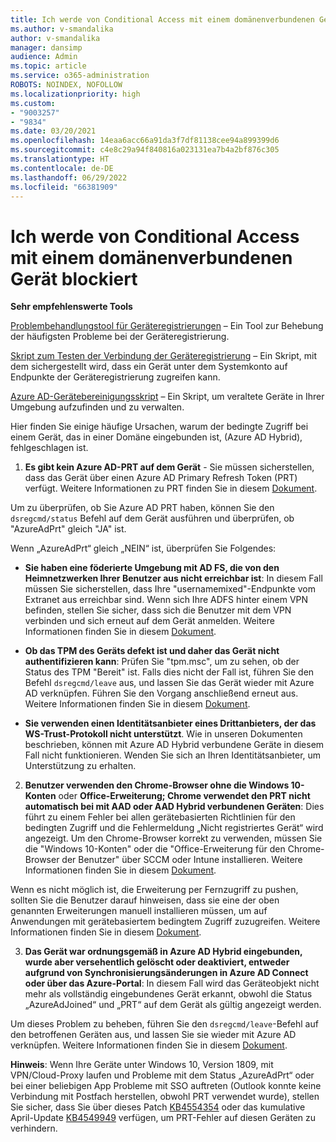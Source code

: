 ```yaml
---
title: Ich werde von Conditional Access mit einem domänenverbundenen Gerät blockiert
ms.author: v-smandalika
author: v-smandalika
manager: dansimp
audience: Admin
ms.topic: article
ms.service: o365-administration
ROBOTS: NOINDEX, NOFOLLOW
ms.localizationpriority: high
ms.custom:
- "9003257"
- "9834"
ms.date: 03/20/2021
ms.openlocfilehash: 14eaa6acc66a91da3f7df81138cee94a899399d6
ms.sourcegitcommit: c4e8c29a94f840816a023131ea7b4a2bf876c305
ms.translationtype: HT
ms.contentlocale: de-DE
ms.lasthandoff: 06/29/2022
ms.locfileid: "66381909"
---
```

# <a name="im-getting-blocked-by-conditional-access-with-domain-joined-device"></a>Ich werde von Conditional Access mit einem domänenverbundenen Gerät blockiert

**Sehr empfehlenswerte Tools**

[Problembehandlungstool für Geräteregistrierungen](https://docs.microsoft.com/samples/azure-samples/dsregtool/dsregtool/) – Ein Tool zur Behebung der häufigsten Probleme bei der Geräteregistrierung.

[Skript zum Testen der Verbindung der Geräteregistrierung](https://docs.microsoft.com/samples/azure-samples/testdeviceregconnectivity/testdeviceregconnectivity/) – Ein Skript, mit dem sichergestellt wird, dass ein Gerät unter dem Systemkonto auf Endpunkte der Geräteregistrierung zugreifen kann.

[Azure AD-Gerätebereinigungsskript](https://github.com/mzmaili/AzureADDeviceCleanup) – Ein Skript, um veraltete Geräte in Ihrer Umgebung aufzufinden und zu verwalten.

Hier finden Sie einige häufige Ursachen, warum der bedingte Zugriff bei einem Gerät, das in einer Domäne eingebunden ist, (Azure AD Hybrid), fehlgeschlagen ist.

1. **Es gibt kein Azure AD-PRT auf dem Gerät** - Sie müssen sicherstellen, dass das Gerät über einen Azure AD Primary Refresh Token (PRT) verfügt. Weitere Informationen zu PRT finden Sie in diesem [Dokument](https://docs.microsoft.com/azure/active-directory/devices/concept-primary-refresh-token).

Um zu überprüfen, ob Sie Azure AD PRT haben, können Sie den `dsregcmd/status` Befehl auf dem Gerät ausführen und überprüfen, ob "AzureAdPrt" gleich "JA" ist.

Wenn „AzureAdPrt“ gleich „NEIN“ ist, überprüfen Sie Folgendes:

- **Sie haben eine föderierte Umgebung mit AD FS, die von den Heimnetzwerken Ihrer Benutzer aus nicht erreichbar ist**: In diesem Fall müssen Sie sicherstellen, dass Ihre "usernamemixed"-Endpunkte vom Extranet aus erreichbar sind. Wenn sich Ihre ADFS hinter einem VPN befinden, stellen Sie sicher, dass sich die Benutzer mit dem VPN verbinden und sich erneut auf dem Gerät anmelden. Weitere Informationen finden Sie in diesem [Dokument](https://docs.microsoft.com/azure/active-directory/devices/hybrid-azuread-join-federated-domains).

- **Ob das TPM des Geräts defekt ist und daher das Gerät nicht authentifizieren kann**: Prüfen Sie "tpm.msc", um zu sehen, ob der Status des TPM "Bereit" ist. Falls dies nicht der Fall ist, führen Sie den Befehl `dsregcmd/leave` aus, und lassen Sie das Gerät wieder mit Azure AD verknüpfen. Führen Sie den Vorgang anschließend erneut aus. Weitere Informationen finden Sie in diesem [Dokument](https://docs.microsoft.com/azure/active-directory/devices/troubleshoot-device-dsregcmd#sso-state).

- **Sie verwenden einen Identitätsanbieter eines Drittanbieters, der das WS-Trust-Protokoll nicht unterstützt**. Wie in unseren Dokumenten beschrieben, können mit Azure AD Hybrid verbundene Geräte in diesem Fall nicht funktionieren. Wenden Sie sich an Ihren Identitätsanbieter, um Unterstützung zu erhalten.

2. **Benutzer verwenden den Chrome-Browser ohne die Windows 10-Konten** oder **Office-Erweiterung; Chrome verwendet den PRT nicht automatisch bei mit AAD oder AAD Hybrid verbundenen Geräten**: Dies führt zu einem Fehler bei allen gerätebasierten Richtlinien für den bedingten Zugriff und die Fehlermeldung „Nicht registriertes Gerät“ wird angezeigt. Um den Chrome-Browser korrekt zu verwenden, müssen Sie die "Windows 10-Konten" oder die "Office-Erweiterung für den Chrome-Browser der Benutzer" über SCCM oder Intune installieren. Weitere Informationen finden Sie in diesem [Dokument](https://docs.microsoft.com/azure/active-directory/conditional-access/concept-conditional-access-conditions#chrome-support).

Wenn es nicht möglich ist, die Erweiterung per Fernzugriff zu pushen, sollten Sie die Benutzer darauf hinweisen, dass sie eine der oben genannten Erweiterungen manuell installieren müssen, um auf Anwendungen mit gerätebasiertem bedingtem Zugriff zuzugreifen. Weitere Informationen finden Sie in diesem [Dokument](https://docs.microsoft.com/azure/active-directory/conditional-access/require-managed-devices#prerequisites).

3. **Das Gerät war ordnungsgemäß in Azure AD Hybrid eingebunden, wurde aber versehentlich gelöscht oder deaktiviert, entweder aufgrund von Synchronisierungsänderungen in Azure AD Connect oder über das Azure-Portal**: In diesem Fall wird das Geräteobjekt nicht mehr als vollständig eingebundenes Gerät erkannt, obwohl die Status „AzureAdJoined“ und „PRT“ auf dem Gerät als gültig angezeigt werden.

Um dieses Problem zu beheben, führen Sie den `dsregcmd/leave`-Befehl auf den betroffenen Geräten aus, und lassen Sie sie wieder mit Azure AD verknüpfen. Weitere Informationen finden Sie in diesem [Dokument](https://docs.microsoft.com/azure/active-directory/devices/faq#q-why-do-my-users-see-an-error-message-saying-your-organization-has-deleted-the-device-or-your-organization-has-disabled-the-device-on-their-windows-10-devices).

**Hinweis**: Wenn Ihre Geräte unter Windows 10, Version 1809, mit VPN/Cloud-Proxy laufen und Probleme mit dem Status „AzureAdPrt“ oder bei einer beliebigen App Probleme mit SSO auftreten (Outlook konnte keine Verbindung mit Postfach herstellen, obwohl PRT verwendet wurde), stellen Sie sicher, dass Sie über dieses Patch [KB4554354](https://support.microsoft.com/topic/march-30-2020-kb4554354-os-build-17763-1132-deaba49b-4b29-55b9-caee-3e2d87dd75a2) oder das kumulative April-Update [KB4549949](https://support.microsoft.com/topic/april-14-2020-kb4549949-os-build-17763-1158-76d9a3af-b20b-8996-bd4d-7b50c505fda6) verfügen, um PRT-Fehler auf diesen Geräten zu verhindern.

















